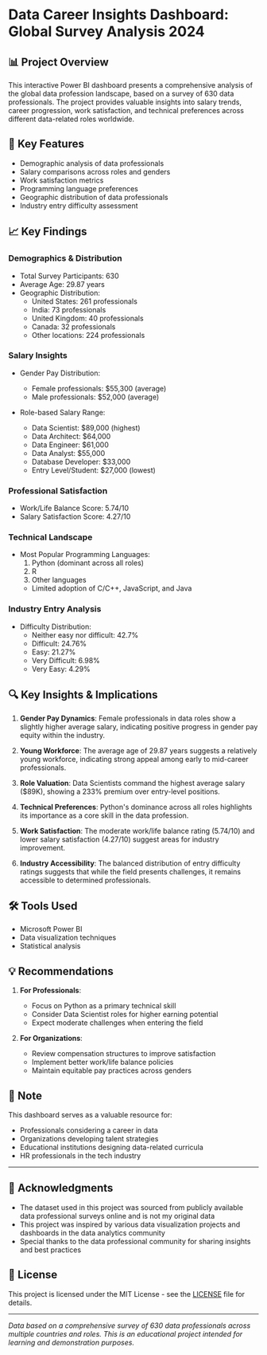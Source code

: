 # Data Career Insights Dashboard: Global Survey Analysis 2024

## 📊 Project Overview

This interactive Power BI dashboard presents a comprehensive analysis of the global data profession landscape, based on a survey of 630 data professionals. The project provides valuable insights into salary trends, career progression, work satisfaction, and technical preferences across different data-related roles worldwide.

## 🎯 Key Features

- Demographic analysis of data professionals
- Salary comparisons across roles and genders
- Work satisfaction metrics
- Programming language preferences
- Geographic distribution of data professionals
- Industry entry difficulty assessment

## 📈 Key Findings

### Demographics & Distribution

- Total Survey Participants: 630
- Average Age: 29.87 years
- Geographic Distribution:
  - United States: 261 professionals
  - India: 73 professionals
  - United Kingdom: 40 professionals
  - Canada: 32 professionals
  - Other locations: 224 professionals

### Salary Insights

- Gender Pay Distribution:

  - Female professionals: $55,300 (average)
  - Male professionals: $52,000 (average)

- Role-based Salary Range:
  - Data Scientist: $89,000 (highest)
  - Data Architect: $64,000
  - Data Engineer: $61,000
  - Data Analyst: $55,000
  - Database Developer: $33,000
  - Entry Level/Student: $27,000 (lowest)

### Professional Satisfaction

- Work/Life Balance Score: 5.74/10
- Salary Satisfaction Score: 4.27/10

### Technical Landscape

- Most Popular Programming Languages:
  1. Python (dominant across all roles)
  2. R
  3. Other languages
  - Limited adoption of C/C++, JavaScript, and Java

### Industry Entry Analysis

- Difficulty Distribution:
  - Neither easy nor difficult: 42.7%
  - Difficult: 24.76%
  - Easy: 21.27%
  - Very Difficult: 6.98%
  - Very Easy: 4.29%

## 🔍 Key Insights & Implications

1. **Gender Pay Dynamics**: Female professionals in data roles show a slightly higher average salary, indicating positive progress in gender pay equity within the industry.

2. **Young Workforce**: The average age of 29.87 years suggests a relatively young workforce, indicating strong appeal among early to mid-career professionals.

3. **Role Valuation**: Data Scientists command the highest average salary ($89K), showing a 233% premium over entry-level positions.

4. **Technical Preferences**: Python's dominance across all roles highlights its importance as a core skill in the data profession.

5. **Work Satisfaction**: The moderate work/life balance rating (5.74/10) and lower salary satisfaction (4.27/10) suggest areas for industry improvement.

6. **Industry Accessibility**: The balanced distribution of entry difficulty ratings suggests that while the field presents challenges, it remains accessible to determined professionals.

## 🛠️ Tools Used

- Microsoft Power BI
- Data visualization techniques
- Statistical analysis

## 💡 Recommendations

1. **For Professionals**:

   - Focus on Python as a primary technical skill
   - Consider Data Scientist roles for higher earning potential
   - Expect moderate challenges when entering the field

2. **For Organizations**:
   - Review compensation structures to improve satisfaction
   - Implement better work/life balance policies
   - Maintain equitable pay practices across genders

## 📌 Note

This dashboard serves as a valuable resource for:

- Professionals considering a career in data
- Organizations developing talent strategies
- Educational institutions designing data-related curricula
- HR professionals in the tech industry

---

## 📝 Acknowledgments

- The dataset used in this project was sourced from publicly available data professional surveys online and is not my original data
- This project was inspired by various data visualization projects and dashboards in the data analytics community
- Special thanks to the data professional community for sharing insights and best practices

## 🔐 License

This project is licensed under the MIT License - see the [LICENSE](LICENSE) file for details.

---

_Data based on a comprehensive survey of 630 data professionals across multiple countries and roles. This is an educational project intended for learning and demonstration purposes._

